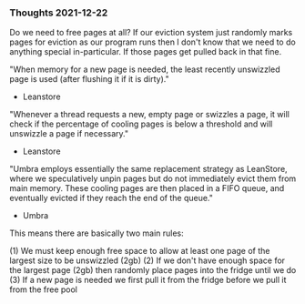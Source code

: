 ### Thoughts 2021-12-22

Do we need to free pages at all? If our eviction system just randomly marks pages for eviction
as our program runs then I don't know that we need to do anything special in-particular. If those
pages get pulled back in that fine.

"When memory for a new page is needed, the least recently unswizzled page is used (after flushing it if it is dirty)."
- Leanstore

"Whenever a thread requests a new, empty page or swizzles a page, it will check if the percentage of cooling pages
is below a threshold and will unswizzle a page if necessary."
- Leanstore

"Umbra employs essentially the same replacement strategy as LeanStore, where we speculatively unpin pages but do
not immediately evict them from main memory. These cooling pages are then placed in a FIFO queue, and eventually
evicted if they reach the end of the queue."
- Umbra

This means there are basically two main rules:

(1) We must keep enough free space to allow at least one page of the largest size to be unswizzled (2gb)
(2) If we don't have enough space for the largest page (2gb) then randomly place pages into the fridge until we do
(3) If a new page is needed we first pull it from the fridge before we pull it from the free pool
